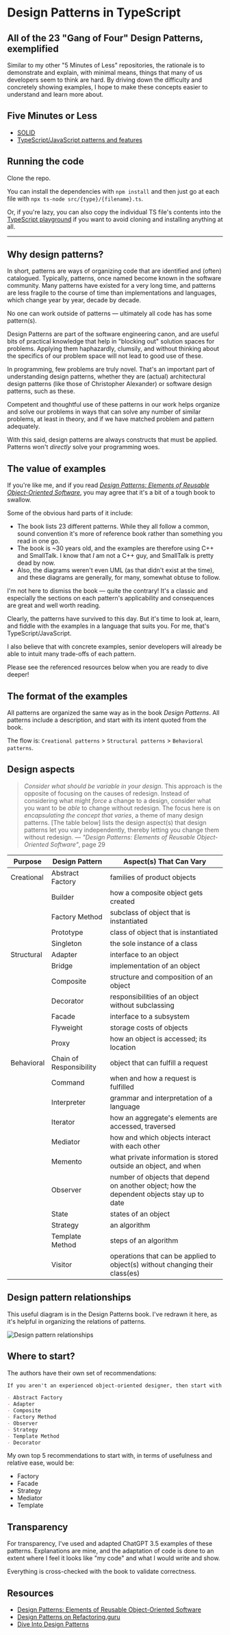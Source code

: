 # Design Patterns in TypeScript

## All of the 23 "Gang of Four" Design Patterns, exemplified

Similar to my other "5 Minutes of Less" repositories, the rationale is to demonstrate and explain, with minimal means, things that many of us developers seem to think are hard. By driving down the difficulty and concretely showing examples, I hope to make these concepts easier to understand and learn more about.

## Five Minutes or Less

- [SOLID](https://github.com/mikaelvesavuori/5-minutes-or-less-solid)
- [TypeScript/JavaScript patterns and features](https://github.com/mikaelvesavuori/5-minutes-or-less-typescript-js)

## Running the code

Clone the repo.

You can install the dependencies with `npm install` and then just go at each file with `npx ts-node src/{type}/{filename}.ts`.

Or, if you're lazy, you can also copy the individual TS file's contents into the [TypeScript playground](https://www.typescriptlang.org/play) if you want to avoid cloning and installing anything at all.

---

## Why design patterns?

In short, patterns are ways of organizing code that are identified and (often) catalogued. Typically, patterns, once named become known in the software community. Many patterns have existed for a very long time, and patterns are less fragile to the course of time than implementations and languages, which change year by year, decade by decade.

No one can work outside of patterns — ultimately all code has has some pattern(s).

Design Patterns are part of the software engineering canon, and are useful bits of practical knowledge that help in "blocking out" solution spaces for problems. Applying them haphazardly, clumsily, and without thinking about the specifics of our problem space will not lead to good use of these.

In programming, few problems are truly novel. That's an important part of understanding design patterns, whether they are (actual) architectural design patterns (like those of Christopher Alexander) or software design patterns, such as these.

Competent and thoughtful use of these patterns in our work helps organize and solve our problems in ways that can solve any number of similar problems, at least in theory, and if we have matched problem and pattern adequately.

With this said, design patterns are always constructs that must be applied. Patterns won't _directly_ solve your programming woes.

## The value of examples

If you're like me, and if you read _[Design Patterns: Elements of Reusable Object-Oriented Software](https://www.goodreads.com/book/show/85009.Design_Patterns)_, you may agree that it's a bit of a tough book to swallow.

Some of the obvious hard parts of it include:

- The book lists 23 different patterns. While they all follow a common, sound convention it's more of reference book rather than something you read in one go.
- The book is ~30 years old, and the examples are therefore using C++ and SmallTalk. I know that _I_ am not a C++ guy, and SmallTalk is pretty dead by now.
- Also, the diagrams weren't even UML (as that didn't exist at the time), and these diagrams are generally, for many, somewhat obtuse to follow.

I'm not here to dismiss the book — quite the contrary! It's a classic and especially the sections on each pattern's applicability and consequences are great and well worth reading.

Clearly, the patterns have survived to this day. But it's time to look at, learn, and fiddle with the examples in a language that suits you. For me, that's TypeScript/JavaScript.

I also believe that with concrete examples, senior developers will already be able to intuit many trade-offs of each pattern.

Please see the referenced resources below when you are ready to dive deeper!

## The format of the examples

All patterns are organized the same way as in the book _Design Patterns_. All patterns include a description, and start with its intent quoted from the book.

The flow is: `Creational patterns` > `Structural patterns` > `Behavioral patterns`.

## Design aspects

> _Consider what should be variable in your design_. This approach is the opposite of focusing on the causes of redesign. Instead of considering what might _force_ a change to a design, consider what you want to be _able_ to change without redesign. The focus here is on _encapsulating the concept that varies_, a theme of many design patterns. [The table below] lists the design aspect(s) that design patterns let you vary independently, thereby letting you change them without redesign.
— _"Design Patterns: Elements of Reusable Object-Oriented Software"_, page 29

| Purpose    | Design Pattern   | Aspect(s) That Can Vary                                                                    |
| ---------- | ---------------- | ------------------------------------------------------------------------------------------ |
| Creational | Abstract Factory | families of product objects                                                                |
|            | Builder          | how a composite object gets created                                                        |
|            | Factory Method   | subclass of object that is instantiated                                                    |
|            | Prototype        | class of object that is instantiated                                                       |
|            | Singleton        | the sole instance of a class                                                               |
| Structural | Adapter          | interface to an object                                                                     |
|            | Bridge           | implementation of an object                                                                |
|            | Composite        | structure and composition of an object                                                     |
|            | Decorator        | responsibilities of an object without subclassing                                          |
|            | Facade           | interface to a subsystem                                                                   |
|            | Flyweight        | storage costs of objects                                                                   |
|            | Proxy            | how an object is accessed; its location                                                    |
| Behavioral | Chain of Responsibility  | object that can fulfill a request                                                  |
|            | Command          | when and how a request is fulfilled                                                        |
|            | Interpreter      | grammar and interpretation of a language                                                   |
|            | Iterator         | how an aggregate's elements are accessed, traversed                                        |
|            | Mediator         | how and which objects interact with each other                                             |
|            | Memento          | what private information is stored outside an object, and when                             |
|            | Observer         | number of objects that depend on another object; how the dependent objects stay up to date |
|            | State            | states of an object                                                                        |
|            | Strategy         | an algorithm                                                                               |
|            | Template Method  | steps of an algorithm                                                                      |
|            | Visitor          | operations that can be applied to object(s) without changing their class(es)               |

## Design pattern relationships

This useful diagram is in the Design Patterns book. I've redrawn it here, as it's helpful in organizing the relations of patterns.

![Design pattern relationships](./design_pattern_relationships.png)

## Where to start?

The authors have their own set of recommendations:

```md
If you aren't an experienced object-oriented designer, then start with the simplest and most common patterns:

- Abstract Factory
- Adapter
- Composite
- Factory Method
- Observer
- Strategy
- Template Method
- Decorator
```

My own top 5 recommendations to start with, in terms of usefulness and relative ease, would be:

- Factory
- Facade
- Strategy
- Mediator
- Template

## Transparency

For transparency, I've used and adapted ChatGPT 3.5 examples of these patterns. Explanations are mine, and the adaptation of code is done to an extent where I feel it looks like "my code" and what I would write and show.

Everything is cross-checked with the book to validate correctness.

## Resources

- [Design Patterns: Elements of Reusable Object-Oriented Software](https://www.goodreads.com/book/show/85009.Design_Patterns)
- [Design Patterns on Refactoring.guru](https://refactoring.guru/design-patterns)
- [Dive Into Design Patterns](https://refactoring.guru/design-patterns/book)
